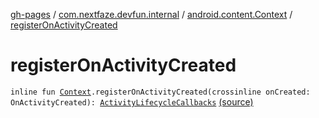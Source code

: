 [gh-pages](../../index.md) / [com.nextfaze.devfun.internal](../index.md) / [android.content.Context](index.md) / [registerOnActivityCreated](.)

# registerOnActivityCreated

`inline fun `[`Context`](https://developer.android.com/reference/android/content/Context.html)`.registerOnActivityCreated(crossinline onCreated: OnActivityCreated): `[`ActivityLifecycleCallbacks`](https://developer.android.com/reference/android/app/Application/ActivityLifecycleCallbacks.html) [(source)](https://github.com/NextFaze/dev-fun/tree/master/devfun/src/main/java/com/nextfaze/devfun/internal/ActivityTracking.kt#L35)
